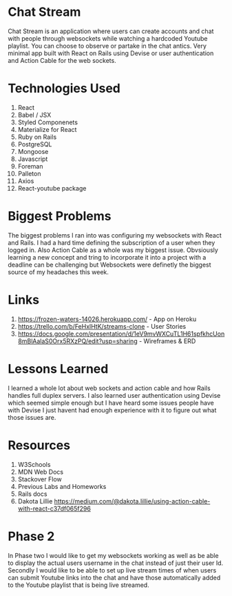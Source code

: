 # Chat Stream
Chat Stream is an application where users can create accounts and chat with people through websockets while watching a hardcoded Youtube playlist. You can choose to observe or partake in the chat antics. Very minimal app built with React on Rails using Devise or user authentication and Action Cable for the web sockets. 

# Technologies Used 
1. React
3. Babel / JSX
4. Styled Componenets
5. Materialize for React
6. Ruby on Rails
7. PostgreSQL
8. Mongoose
9. Javascript 
10. Foreman 
11. Palleton
12. Axios 
13. React-youtube package 

# Biggest Problems 
The biggest problems I ran into was configuring my websockets with React and Rails. I had a hard time defining the subscription of a user when they logged in. Also Action Cable as a whole was my biggest issue. Obvsiously learning a new concept and tring to incorporate it into a project with a deadline can be challenging but Websockets were definetly the biggest source of my headaches this week.


# Links 
1. https://frozen-waters-14026.herokuapp.com/ - App on Heroku
2. https://trello.com/b/FeHxlHtK/streams-clone - User Stories 
3. https://docs.google.com/presentation/d/1eV9mvWXCuTL1H61spfkhcUon8mBlAalaS0Orx5RXzPQ/edit?usp=sharing - Wireframes & ERD

# Lessons Learned 
I learned a whole lot about web sockets and action cable and how Rails handles full duplex servers. I also learned user authentication using Devise which seemed simple enough but I have heard some issues people have with Devise I just havent had enough experience with it to figure out what those issues are. 

# Resources 
1. W3Schools 
2. MDN Web Docs 
3. Stackover Flow 
4. Previous Labs and Homeworks 
5. Rails docs 
6. Dakota Lillie  https://medium.com/@dakota.lillie/using-action-cable-with-react-c37df065f296

# Phase 2 
In Phase two I would like to get my websockets working as well as be able to display the actual users username in the chat instead of just their user Id. Secondly I would like to be able to set up live stream times of when users can submit Youtube links into the chat and have those automatically added to the Youtube playlist that is being live streamed. 
